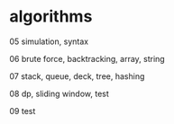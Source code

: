 # algorithms

05
simulation, syntax

06
brute force, backtracking, array, string

07
stack, queue, deck, tree, hashing

08
dp, sliding window, test

09
test
